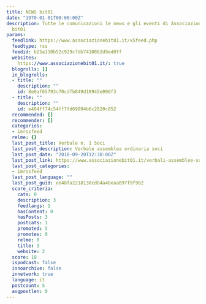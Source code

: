 ```yaml
---
title: NEWS bit01
date: "1970-01-01T00:00:00Z"
description: Tutte le comunicazioni le news e gli eventi di Associazione Culturale
  bit01
params:
  feedlink: https://www.associazionebit01.it/x5feed.php
  feedtype: rss
  feedid: b25a130b52c929c7db7410862d9ed0ff
  websites:
    https://www.associazionebit01.it/: true
  blogrolls: []
  in_blogrolls:
  - title: ""
    description: ""
    id: 8e0af65793c70cdfb849d18945e096f3
  - title: ""
    description: ""
    id: e404ff74c54ff7fd69894b6c2820c852
  recommended: []
  recommender: []
  categories:
  - imrssfeed
  relme: {}
  last_post_title: Verbale n. 1 Soci
  last_post_description: Verbale assemblea ordinaria soci
  last_post_date: "2018-09-20T12:30:00Z"
  last_post_link: https://www.associazionebit01.it/verbali-assemblee-soci-2018.php
  last_post_categories:
  - imrssfeed
  last_post_language: ""
  last_post_guid: ee48fa2218130cdb4a4beaa897f9f9b2
  score_criteria:
    cats: 0
    description: 3
    feedlangs: 1
    hasContent: 0
    hasPosts: 3
    postcats: 1
    promoted: 5
    promotes: 0
    relme: 0
    title: 3
    website: 2
  score: 18
  ispodcast: false
  isnoarchive: false
  innetwork: true
  language: it
  postcount: 5
  avgpostlen: 0
---
```

